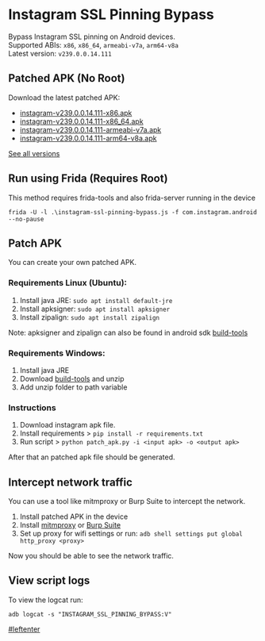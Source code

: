 # Instagram SSL Pinning Bypass

Bypass Instagram SSL pinning on Android devices.  
Supported ABIs: `x86`, `x86_64`, `armeabi-v7a`, `arm64-v8a`  
Latest version: `v239.0.0.14.111`

## Patched APK (No Root)

Download the latest patched APK:  
+ [instagram-v239.0.0.14.111-x86.apk](https://github.com/Eltion/Instagram-SSL-Pinning-Bypass/releases/download/v239.0.0.14.111/instagram-v239.0.0.14.111-x86.apk)
+ [instagram-v239.0.0.14.111-x86_64.apk](https://github.com/Eltion/Instagram-SSL-Pinning-Bypass/releases/download/v239.0.0.14.111/instagram-v239.0.0.14.111-x86_64.apk)
+ [instagram-v239.0.0.14.111-armeabi-v7a.apk](https://github.com/Eltion/Instagram-SSL-Pinning-Bypass/releases/download/v239.0.0.14.111/instagram-v239.0.0.14.111-armeabi-v7a.apk)
+ [instagram-v239.0.0.14.111-arm64-v8a.apk](https://github.com/Eltion/Instagram-SSL-Pinning-Bypass/releases/download/v239.0.0.14.111/instagram-v239.0.0.14.111-arm64-v8a.apk)

[See all versions](https://github.com/Eltion/Instagram-SSL-Pinning-Bypass/releases/)

## Run using Frida (Requires Root)

This method requires frida-tools and also frida-server running in the device
```
frida -U -l .\instagram-ssl-pinning-bypass.js -f com.instagram.android --no-pause
```

## Patch APK

You can create your own patched APK. 


### Requirements Linux (Ubuntu):
1. Install java JRE: `sudo apt install default-jre`
2. Install apksigner: `sudo apt install apksigner`
3. Install zipalign: `sudo apt install zipalign`  

Note: apksigner and zipalign can also be found in android sdk [build-tools](https://dl.google.com/android/repository/build-tools_r30.0.1-linux.zip)

### Requirements Windows:
1. Install java JRE
2. Download [build-tools](https://dl.google.com/android/repository/build-tools_r30.0.1-windows.zip) and unzip
3. Add unzip folder to path variable

### Instructions

1. Download instagram apk file.
2. Install requirements > `pip install -r requirements.txt`
3. Run script > `python patch_apk.py -i <input apk> -o <output apk>`

After that an patched apk file should be generated.

## Intercept network traffic

You can use a tool like mitmproxy or Burp Suite to intercept the network.

1. Install patched APK in the device
2. Install [mitmproxy](https://mitmproxy.org/) or [Burp Suite](https://portswigger.net/burp)
3. Set up proxy for wifi settings or run: `adb shell settings put global http_proxy <proxy>`

Now you should be able to see the network traffic.

## View script logs
To view the logcat run:
```
adb logcat -s "INSTAGRAM_SSL_PINNING_BYPASS:V"
```

[#leftenter](#leftenter)
